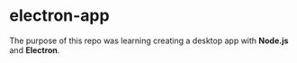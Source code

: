 # electron-app
The purpose of this repo was learning creating a desktop app with **Node.js** and **Electron**.
